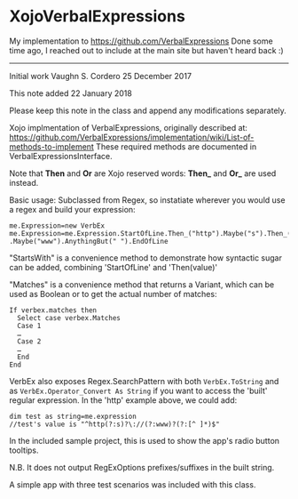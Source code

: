 # XojoVerbalExpressions
My implementation to https://github.com/VerbalExpressions
Done some time ago, I reached out to include at the main site but haven't heard back :)

***

Initial work Vaughn S. Cordero 25 December 2017

This note added 22 January 2018

Please keep this note in the class and append any modifications separately.

Xojo implmentation of VerbalExpressions, originally described at:
https://github.com/VerbalExpressions/implementation/wiki/List-of-methods-to-implement
These required methods are documented in VerbalExpressionsInterface.

Note that **Then** and **Or** are Xojo reserved words: **Then_** and **Or_** are used instead.

Basic usage: Subclassed from Regex, so instatiate wherever you would use a regex
and build your expression:

```
me.Expression=new VerbEx
me.Expression=me.Expression.StartOfLine.Then_("http").Maybe("s").Then_("://")_
.Maybe("www").AnythingBut(" ").EndOfLine
```

"StartsWith" is a convenience method to demonstrate how syntactic sugar can be added,
combining 'StartOfLine' and 'Then(value)'

"Matches" is a convenience method that returns a Variant, which can be used as Boolean or to get the actual number of matches:
```
If verbex.matches then
  Select case verbex.Matches
  Case 1
  …
  Case 2
  …
  End
End
```
VerbEx also exposes Regex.SearchPattern with both `VerbEx.ToString` and as `VerbEx.Operator_Convert As String` if you want to access the 'built' regular expression. In the 'http' example above, we could add:
```
dim test as string=me.expression 
//test's value is "^http(?:s)?\://(?:www)?(?:[^ ]*)$"
```

In the included sample project, this is used to show the app's radio button tooltips.

N.B. It does not output RegExOptions prefixes/suffixes in the built string.

A simple app with three test scenarios was included with this class.
